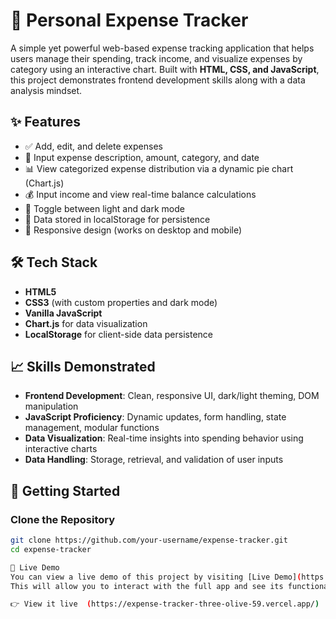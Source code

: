 # 💸 Personal Expense Tracker

A simple yet powerful web-based expense tracking application that helps users manage their spending, track income, and visualize expenses by category using an interactive chart. Built with **HTML, CSS, and JavaScript**, this project demonstrates frontend development skills along with a data analysis mindset.

## ✨ Features

- ✅ Add, edit, and delete expenses
- 🧾 Input expense description, amount, category, and date
- 📊 View categorized expense distribution via a dynamic pie chart (Chart.js)
- 💰 Input income and view real-time balance calculations
- 🌙 Toggle between light and dark mode
- 💾 Data stored in localStorage for persistence
- 📱 Responsive design (works on desktop and mobile)

## 🛠️ Tech Stack

- **HTML5**
- **CSS3** (with custom properties and dark mode)
- **Vanilla JavaScript**
- **Chart.js** for data visualization
- **LocalStorage** for client-side data persistence

## 📈 Skills Demonstrated

- **Frontend Development**: Clean, responsive UI, dark/light theming, DOM manipulation
- **JavaScript Proficiency**: Dynamic updates, form handling, state management, modular functions
- **Data Visualization**: Real-time insights into spending behavior using interactive charts
- **Data Handling**: Storage, retrieval, and validation of user inputs

## 🚀 Getting Started

### Clone the Repository

```bash
git clone https://github.com/your-username/expense-tracker.git
cd expense-tracker

🔮 Live Demo
You can view a live demo of this project by visiting [Live Demo](https://expense-tracker-three-olive-59.vercel.app/).
This will allow you to interact with the full app and see its functionality in action.

👉 View it live  (https://expense-tracker-three-olive-59.vercel.app/)


